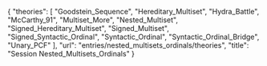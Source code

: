 {
    "theories": [
        "Goodstein_Sequence",
        "Hereditary_Multiset",
        "Hydra_Battle",
        "McCarthy_91",
        "Multiset_More",
        "Nested_Multiset",
        "Signed_Hereditary_Multiset",
        "Signed_Multiset",
        "Signed_Syntactic_Ordinal",
        "Syntactic_Ordinal",
        "Syntactic_Ordinal_Bridge",
        "Unary_PCF"
    ],
    "url": "entries/nested_multisets_ordinals/theories",
    "title": "Session Nested_Multisets_Ordinals"
}